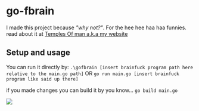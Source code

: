 # go-fbrain

I made this project because _"why not?"_.
For the hee hee haa haa funnies.
read about it at [Temples Of man a.k.a my website](https://z6dev.github.io/Temples-Of-Man#projects)

## Setup and usage
You can run it directly by:
`.\gofbrain [insert brainfuck program path here relative to the main.go path]`
OR
`go run main.go [insert brainfuck program like said up there]`

if you made changes you can build it by you know...
`go build main.go`

![](https://i.imgur.com/RQXBcHq.png)
